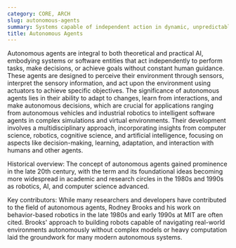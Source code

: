 ```yaml
---
category: CORE, ARCH
slug: autonomous-agents
summary: Systems capable of independent action in dynamic, unpredictable environments to achieve designated objectives.
title: Autonomous Agents
---
```


Autonomous agents are integral to both theoretical and practical AI, embodying systems or software entities that act independently to perform tasks, make decisions, or achieve goals without constant human guidance. These agents are designed to perceive their environment through sensors, interpret the sensory information, and act upon the environment using actuators to achieve specific objectives. The significance of autonomous agents lies in their ability to adapt to changes, learn from interactions, and make autonomous decisions, which are crucial for applications ranging from autonomous vehicles and industrial robotics to intelligent software agents in complex simulations and virtual environments. Their development involves a multidisciplinary approach, incorporating insights from computer science, robotics, cognitive science, and artificial intelligence, focusing on aspects like decision-making, learning, adaptation, and interaction with humans and other agents.

Historical overview: The concept of autonomous agents gained prominence in the late 20th century, with the term and its foundational ideas becoming more widespread in academic and research circles in the 1980s and 1990s as robotics, AI, and computer science advanced.

Key contributors: While many researchers and developers have contributed to the field of autonomous agents, Rodney Brooks and his work on behavior-based robotics in the late 1980s and early 1990s at MIT are often cited. Brooks' approach to building robots capable of navigating real-world environments autonomously without complex models or heavy computation laid the groundwork for many modern autonomous systems.